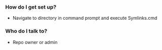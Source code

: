 ### How do I get set up? ###

* Navigate to directory in command prompt and execute Symlinks.cmd

### Who do I talk to? ###

* Repo owner or admin